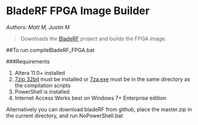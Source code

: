 BladeRF FPGA Image Builder
========================
*Authors: Matt M, Justin M*

>Downloads the [BladeRF](https://github.com/Nuand/bladeRF) project and builds the FPGA image.

##To run compileBladeRF_FPGA.bat

###Requirements
1. Altera 11.0+ installed
2. [7zip 32bit](http://www.7-zip.org/download.html) must be installed or [7za.exe](http://downloads.sourceforge.net/sevenzip/7za920.zip) must be in the same directory as the compilation scripts
3. PowerShell is installed
4. Internet Access
Works best on Windows 7+ Enterprise edition

Alternatively you can download bladeRF from github, place the master.zip in the current directory, and run NoPowerShell.bat
 
